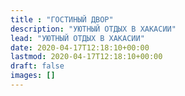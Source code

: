 ```yaml
---
title : "ГОСТИНЫЙ ДВОР"
description: "УЮТНЫЙ ОТДЫХ В ХАКАСИИ"
lead: "УЮТНЫЙ ОТДЫХ В ХАКАСИИ"
date: 2020-04-17T12:18:10+00:00
lastmod: 2020-04-17T12:18:10+00:00
draft: false
images: []
---
```

